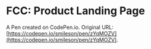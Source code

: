 # FCC: Product Landing Page

A Pen created on CodePen.io. Original URL: [https://codepen.io/smileson/pen/zYqMOZV](https://codepen.io/smileson/pen/zYqMOZV).


